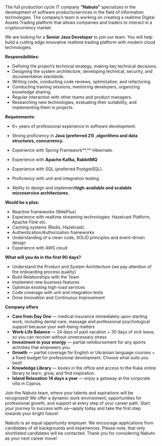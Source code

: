 The full production cycle IT company **“Nabuto”** specializes in the
development of software products/services in the field of information
technologies. The company’s team is working on creating a realtime Digital
Assets Trading platform that allows companies and traders to interact in a
cryptocurrency market.

We are looking for a **Senior Java Developer** to join our team. You will help
build a cutting edge innovative realtime trading platform with modern cloud
technologies.

**Responsibilities:**

  * Defining the project’s technical strategy, making key technical decisions.
  * Designing the system architecture, developing technical, security, and documentation standards.
  * Writing code, conducting code reviews, optimization, and refactoring.
  * Conducting training sessions, mentoring developers, organizing knowledge sharing.
  * Regular interaction with other teams and product managers.
  * Researching new technologies, evaluating their suitability, and implementing them in projects.

**Requirements:**

  * 6+ years of professional experience in software development.
  * Strong proficiency in **Java (preferred 21)** ,**algorithms and data structures, concurrency.**
  * Experience with Spring Framework**,** Hibernate.
  * Experience with **Apache Kafka, RabbitMQ**

  * Experience with SQL (preferred PostgreSQL).

  * Proficiency with unit and integration testing.
  * Ability to design and implement**high-available and scalable microservice architectures.**

**Would be a plus:**

  * Reactive frameworks (WebFlux)
  * Experience with realtime streaming technologies: Hazelcast Platform, Apache Flink etc.
  * Caching systems (Redis, Hazelcast).
  * Authentication/Authorization frameworks
  * Understanding of a clean code, SOLID principles and event-driven design
  * Experience with AWS cloud

**What will you do in the first 90 days?**

  * Understand the Product and System Architecture (we pay attention of the onboarding process quality)
  * Build Relationships with the Team
  * Implement new business features
  * Optimize existing high-load services
  * Code coverage with unit and integration tests
  * Drive Innovation and Continuous Improvement

  
  

**Company offers**

  * ‍**Care from Day One** — medical insurance immediately upon starting work, including dental care, massage and professional psychological support because your well-being matters
  * **Work-Life Balance** — 24 days of paid vacation + 30 days of sick leave, so you can recover without unnecessary stress
  * **Investment in your energy** — partial reimbursement for any sports activities that empowers you.
  * **Growth** — partial coverage for English or Ukrainian language courses + a fixed budget for professional development. Choose what suits you best!
  * **Knowledge Library** — books in the office and access to the Kuka online library to learn, grow, and find inspiration.
  * **Island Relaxation 14 days a year** — enjoy a getaway at the corporate villa in Cyprus.

Join the Nabuto team, where your talents and aspirations will be recognized!
We offer a dynamic work environment, opportunities for professional growth,
and support at every step of your career path. Start your journey to success
with us—apply today and take the first step towards your bright future!  
  
Nabuto is an equal opportunity employer. We encourage applications from
candidates of all backgrounds and experiences. Please note, that only
shortlisted candidates will be contacted. Thank you for considering Nabuto as
your next career move!